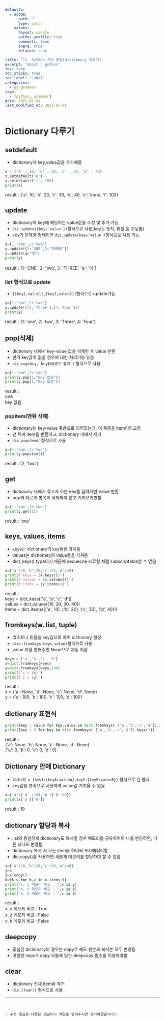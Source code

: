 ```yaml
---
defaults:
  - scope:
      path: ""
      type: posts
    values:
      layout: single
      author_profile: true
      comments: true
      share: true
      related: true

title: "11. Python 기초 문법(dictionary 다루기)"
excerpt: "about : python"
toc: true
toc_sticky: true
toc_label: "Label"
categories:
  - py_grammar
tags:
  - [python, grammar]
date: 2021-07-01
last_modified_at: 2021-07-01
---
```

# Dictionary 다루기

## setdefault

- dictionary에 key,value값을 추가해줌

```python
x = {'a' : 10, 'b' : 20, 'c' : 30, 'd' : 40}
x.setdefault('e')
x.setdefault('f', 100)
print(x)
```
result : {'a': 10, 'b': 20, 'c': 30, 'd': 40, 'e': None, 'f': 100}

## update

- dictionary의 key에 해당하는 value값을 수정 및 추가 가능
- `dic.update({key:'value'})`형식으로 사용(key는 숫자, 튜플 등 가능함)
- key가 문자열 형태이면 `dic.update(key='value')`형식으로 사용 가능

```python
y={1:'one',2:'two'}
y.update({1:'ONE',3:'THREE'})
y.update(a="에")
print(y)
```
result : {1: 'ONE', 2: 'two', 3: 'THREE', 'a': '에'}

### list 형식으로 update

- `[[key1,value1],[key2,value2]]`형식으로 update가능

```python
y={1:'one',2:'two'}
y.update([[3,'Three'],[4,'Four']])
print(y)
```
result : {1: 'one', 2: 'two', 3: 'Three', 4: 'Four'}

## pop(삭제)

- dictionary 내에서 key-value 값을 삭제한 후 value 반환
- 만약 key값이 없을 경우에 대한 처리기능 있음
- `dic.pop(key,'key없을경우 출력')` 형식으로 사용

```python
y={1:'one',2:'two'}
print(y.pop(1,"key 없음"))
print(y.pop(1,"key 없음"))
```
result : <br>
one <br>
key 없음

### popitem(맨뒤 삭제)

- dictionary는 key-value 묶음으로 되어있는데, 이 묶음을 item이라고함
- 맨 뒤에 item을 반환하고, dictionary 내에서 제거
- `dic.popitem()`형식으로 사용

```python
y={1:'one',2:'two'}
print(y.popitem())
```
result : (2, 'two')

## get

- dictionary 내에서 찾고자 하는 key를 입력하면 Value 반환
- pop과 다르게 항목이 삭제되지 않고 가져오기만함

```python
y={1:'one',2:'two'}
print(y.get(1))
```
result : 'one'


## keys, values, items

- keys는 dictionary의 key들을 가져옴
- values는 dictionary의 value들을 가져옴
- dict_keys() type이기 때문에 sequecne 자료형 처럼 subscriptable할 수 없음

```python
x={'a':10,'b':20,'c':30,'d':40}
print(f'keys = {x.keys()}')
print(f'values = {x.values()}')
print(f'items = {x.items()}')
```
result : <br>
keys = dict_keys(['a', 'b', 'c', 'd']) <br>
values = dict_values([10, 20, 30, 40]) <br>
items = dict_items([('a', 10), ('b', 20), ('c', 30), ('d', 40)])  


## fromkeys(w. list, tuple)

- 리스트나 튜플을 key값으로 하여 dictionary 생성
- `dict.fromkeys(keys,value)`형식으로 사용
- value 지정 안해주면 None으로 자동 저장

```python
keys = ['a','b','c','d']
x=dict.fromkeys(keys)
y=dict.fromkeys(keys,100)
print(f'x = {x}')
print(f'y = {y}')
```
result : <br>
x = {'a': None, 'b': None, 'c': None, 'd': None} <br>
y = {'a': 100, 'b': 100, 'c': 100, 'd': 100}

## dictionary 표현식

```python
print({key : value for key,value in dict.fromkeys( ['a','b','c','d']).items()})
print({key : 0 for key in dict.fromkeys( ['a','b','c','d']).keys()})
```
result : <br>
{'a': None, 'b': None, 'c': None, 'd': None} <br>
{'a': 0, 'b': 0, 'c': 0, 'd': 0}


## Dictionary 안에 Dictionary

- `딕셔너리 = {key1:{keyA:valueA},key2:{keyB:valueB}}` 형식으로 된 형태
- key값을 연속으로 사용하여 value값 가져올 수 있음

```python
x={'a':{'A' :10},'b':{'B':20}}
print(x['a']['A'])
```
result : 10

## dictionary 할당과 복사

- list와 동일하게 dictionary도 복사할 경우 메모리를 공유하여하 나를 변경하면, 다른 하나도 변경됨
- dictionary 복사 시 모든 item을 하나씩 복사해줘야함
- dic.copy()를 사용하면 새롭게 메모리를 할당하여 할 수 있음

```python
x={'a':10,'b':20,'c':30,'d':40}
y=x
z=x.copy()
k={k:v for k,v in x.items()}
print("x, y 메모리 비교 : ",x is y)
print("x, z 메모리 비교 : ",x is z)
print("x, k 메모리 비교 : ",x is k)
```
result : <br>
x, y 메모리 비교 :  True <br>
x, z 메모리 비교 :  False <br>
x, k 메모리 비교 :  False


## deepcopy 

- 중첩된 dictionary의 경우는 copy로 해도 원본과 복사본 모두 변경됨
- 이럴땐 import copy 모듈에 있는 deepcopy 함수를 이용해야함



## clear

- dictionary 전체 item을 제거
- `dic.clear()` 형식으로 사용



---
<br>

```
💡 수정 필요한 내용은 댓글이나 메일로 알려주시면 감사하겠습니다!💡 
```